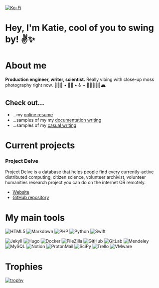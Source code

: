 [![Ko-Fi](https://img.shields.io/badge/Ko--fi-F16061?style=flat&logo=ko-fi&logoColor=white)](https://ko-fi.com/punnypenguins) 

# Hey, I'm Katie, cool of you to swing by! :v::sparkles:

# About me
**Production engineer, writer, scientist.** Really vibing with close-up moss photography right now.
👩🏻‍🔬 • 🏳️‍🌈 • ♿️ • 🥾✌🏻🤙🏻🏔

## Check out...
* ...my [online resume](https://punnypenguins.github.io/)
* ...samples of my my [documentation writing](https://github.com/punnypenguins/writing-samples/tree/main/Documentation)
* ...samples of my [casual writing](https://github.com/punnypenguins/writing-samples/tree/main/Science%20Explainers)


# Current projects
### Project Delve
Project Delve is a database that helps people find every currently-active distributed computing, citizen science, volunteer archivist, volunteer humanities research project you can do on the internet OR remotely.
* [Website](https://projectdelve.com/)
* [GitHub repository](https://github.com/punnypenguins/projectdelve)


# My main tools
![HTML5](https://img.shields.io/badge/-HTML5-f06529?style=flat&logo=html5&logoColor=white) ![Markdown](https://img.shields.io/badge/-Markdown-333333?style=flat&logo=markdown&logoColor=white) ![PHP](https://img.shields.io/badge/-PHP-787CB5?style=flat&logo=php&logoColor=white) ![Python](https://img.shields.io/badge/-Python-FFD43B?style=flat&logo=python&logoColor=white) ![Swift](https://img.shields.io/badge/-Swift-f05138?style=flat&logo=swift&logoColor=white)

![Jekyll](https://img.shields.io/badge/-Jekyll-D00000?style=flat&logo=jekyll&logoColor=white) ![Hugo](https://img.shields.io/badge/-Hugo-F94388?style=flat&logo=hugo&logoColor=white) ![Docker](https://img.shields.io/badge/-Docker-0db7ed?style=flat&logo=docker&logoColor=white) ![FileZilla](https://img.shields.io/badge/-FileZilla-BE0000?style=flat&logo=filezilla&logoColor=white) ![GitHub](https://img.shields.io/badge/-GitHub-333333?style=flat&logo=github&logoColor=white) ![GitLab](https://img.shields.io/badge/-GitLab-fc6d26?style=flat&logo=gitlab&logoColor=white) ![Mendeley](https://img.shields.io/badge/-Mendeley-AB1C28?style=flat&logo=mendeley&logoColor=white) ![MySQL](https://img.shields.io/badge/-MySQL-00758F?style=flat&logo=mysql&logoColor=white) ![Notion](https://img.shields.io/badge/-Notion-AFCBFF?style=flat&logo=notion&logoColor=white) ![ProtonMail](https://img.shields.io/badge/-ProtonMail-8a90c7?style=flat&logo=protonmail&logoColor=white) ![SciPy](https://img.shields.io/badge/-SciPy-0254A6?style=flat&logo=scipy&logoColor=white) ![Trello](https://img.shields.io/badge/-Trello-008FE4?style=flat&logo=trello&logoColor=white) ![VMware](https://img.shields.io/badge/-VMware-53565a?style=flat&logo=vmware&logoColor=white)


# Trophies
[![trophy](https://github-profile-trophy.vercel.app/?username=punnypenguins&theme=dracula)](https://github.com/ryo-ma/github-profile-trophy)
